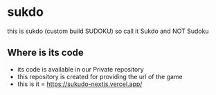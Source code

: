 # sukdo
this is sukdo (custom build SUDOKU) so call it Sukdo and NOT Sudoku
## Where is its code
- its code is available in our Private repository
- this repository is created for providing the url of the game
- this is it = https://sukudo-nextjs.vercel.app/
